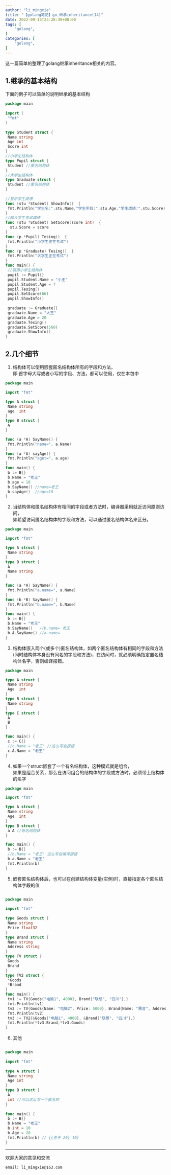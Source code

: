```yaml
---
author: "li_mingxie"
title: "【golang笔记】go_继承inheritance(14)"
date: 2022-09-15T23:28:49+08:00
tags: [
    "golang",
]
categories: [
    "golang",
]
---
```


这一篇简单的整理了golang继承inheritance相关的内容。<!--more-->

## 1.继承的基本结构

下面的例子可以简单的说明继承的基本结构

```go
package main
 
import (
 "fmt"
)
 
type Student struct {
 Name string
 Age int
 Score int
}
//小学生结构体
type Pupil struct {
 Student //匿名结构体
}
//大学生结构体
type Graduate struct {
 Student //匿名结构体
}
 
//显示学生成绩
func (stu *Student) ShowInfo()  {
 fmt.Println("学生名:",stu.Name,"学生年龄:",stu.Age,"学生成绩:",stu.Score)
}
//输入学生考试成绩
func (stu *Student) SetScore(score int)  {
  stu.Score = score
}
func (p *Pupil) Tesing()  {
 fmt.Println("小学生正在考试")
}
func (p *Graduate) Tesing()  {
 fmt.Println("大学生正在考试")
}
func main() {
 //调用小学生结构体
 pupil := Pupil{}
 pupil.Student.Name = "小王"
 pupil.Student.Age = 7
 pupil.Tesing()
 pupil.SetScore(66)
 pupil.ShowInfo()
 
 graduate := Graduate{}
 graduate.Name = "大王"
 graduate.Age = 20
 graduate.Tesing()
 graduate.SetScore(560)
 graduate.ShowInfo()
}
```

## 2.几个细节

1. 结构体可以使用嵌套匿名结构体所有的字段和方法，  
    即:首字母大写或者小写的字段、方法，都可以使用，仅在本包中

```go
package main

import "fmt"

type A struct {
 Name string
 age  int
}
type B struct {
 A
}

func (a *A) SayName() {
 fmt.Println("name=", a.Name)
}
func (a *A) sayAge() {
 fmt.Println("aget=", a.age)
}
func main() {
 b := B{}
 b.Name = "老王"
 b.age = 18
 b.SayName() //name=老王
 b.sayAge()  //age=18
}
```

2. 当结构体和匿名结构体有相同的字段或者方法时，编译器采用就近访问原则访问，  
    如希望访问匿名结构体的字段和方法，可以通过匿名结构体名来区分。

```go
package main

import "fmt"

type A struct {
 Name string
}
type B struct {
 A
 Name string
}

func (a *A) SayName() {
 fmt.Println("a.name=", a.Name)
}
func (b *B) SayName() {
 fmt.Println("b.name=", b.Name)
}
func main() {
 b := B{}
 b.Name = "老王"
 b.SayName()   //b.name= 老王
 b.A.SayName() //a.name= 
}
```

3. 结构体嵌入两个(或多个)匿名结构体，如两个匿名结构体有相同的字段和方法(同时结构体本身没有同名的字段和方法)，在访问时，就必须明确指定置名结构体名字，否则编译报错。

```go
package main

type A struct {
 Name string
 Age  int
}
type B struct {
 Name string
}
type C struct {
 A
 B
}

func main() {
 c := C{}
 //c.Name = "老王" //这么写会报错
 c.A.Name = "老王"
}
```

4. 如果一个struct嵌套了一个有名结构体，这种模式就是组合，  
    如果是组合关系，那么在访问组合的结构体的字段或方法时，必须带上结构体的名字

```go
package main

import "fmt"

type A struct {
 Name string
 Age  int
}
type B struct {
 a A //有名结构体
}

func main() {
 b := B{}
 //b.Name = "老王" 这么写会编译报错
 b.a.Name = "老王"
 fmt.Println(b)
}
```

5. 嵌套匿名结构体后，也可以在创建结构体变量(实例)时，直接指定各个匿名结构体字段的值

```go

package main
 
import "fmt"
 
type Goods struct {
 Name string
 Price float32
}
type Brand struct {
 Name string
 Address string
}
type TV struct {
 Goods
 Brand
}
type TV2 struct {
 *Goods
 *Brand
}
func main() {
 tv1 := TV{Goods{"电脑1", 4000}, Brand{"联想", "四川"},}
 fmt.Println(tv1)
 tv2 := TV{Goods{Name: "电脑2", Price: 5000}, Brand{Name: "惠普", Address:"福建"},}
 fmt.Println(tv2)
 tv3 := TV2{&Goods{"电脑1", 4000}, &Brand{"联想", "四川"},}
 fmt.Println(*tv3.Brand,*tv3.Goods)
}
```

6. 其他

```go

package main
 
import "fmt"
 
type A struct {
 Name string
 Age int
}
type B struct {
 A
 int //可以这么写一个匿名的
}
 
func main() {
 b := B{}
 b.Name = "老王"
 b.int = 10
 b.Age = 20
 fmt.Println(b) // {{老王 20} 10}
}
```

----------------------------------------------

欢迎大家的意见和交流

`email: li_mingxie@163.com`
